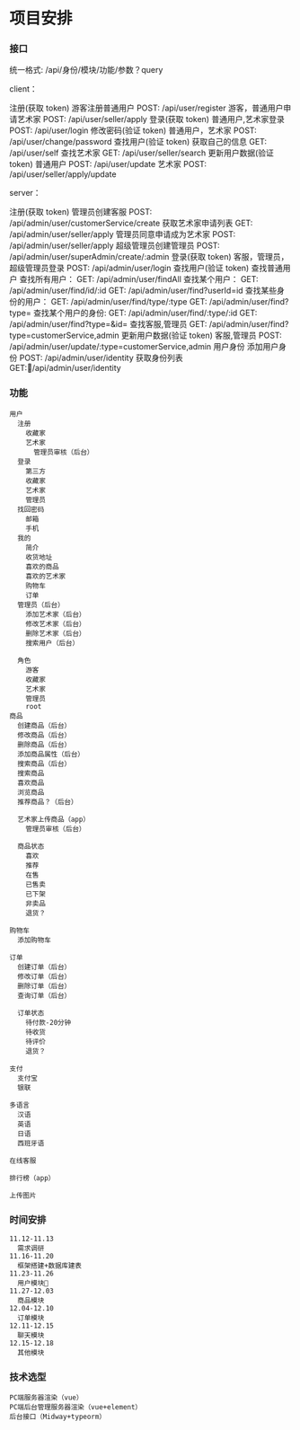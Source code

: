 # 项目安排

### 接口
统一格式: /api/身份/模块/功能/参数？query

client：

注册(获取 token)
  游客注册普通用户
    POST: /api/user/register
  游客，普通用户申请艺术家
    POST: /api/user/seller/apply
登录(获取 token)
  普通用户,艺术家登录
    POST: /api/user/login
修改密码(验证 token)
  普通用户，艺术家
    POST: /api/user/change/password
查找用户(验证 token)
  获取自己的信息
    GET: /api/user/self
  查找艺术家
    GET: /api/user/seller/search
更新用户数据(验证 token)
  普通用户
    POST: /api/user/update
  艺术家
    POST: /api/user/seller/apply/update



server：

注册(获取 token)
  管理员创建客服
    POST: /api/admin/user/customerService/create
  获取艺术家申请列表
    GET: /api/admin/user/seller/apply
  管理员同意申请成为艺术家
    POST: /api/admin/user/seller/apply
  超级管理员创建管理员
    POST: /api/admin/user/superAdmin/create/:admin
登录(获取 token)
  客服，管理员，超级管理员登录
    POST: /api/admin/user/login
查找用户(验证 token)
  查找普通用户
    查找所有用户：
      GET: /api/admin/user/findAll
    查找某个用户：
      GET: /api/admin/user/find/id/:id
      GET: /api/admin/user/find?userId=id
    查找某些身份的用户：
      GET: /api/admin/user/find/type/:type
      GET: /api/admin/user/find?type=
    查找某个用户的身份:
      GET: /api/admin/user/find/:type/:id
      GET: /api/admin/user/find?type=&id=
  查找客服,管理员
    GET: /api/admin/user/find?type=customerService,admin
更新用户数据(验证 token)
  客服,管理员
    POST: /api/admin/user/update/:type=customerService,admin
用户身份
  添加用户身份
    POST: /api/admin/user/identity
  获取身份列表
    GET:/api/admin/user/identity


### 功能

```base
用户
  注册
    收藏家
    艺术家
      管理员审核（后台）
  登录
    第三方
    收藏家
    艺术家
    管理员
  找回密码
    邮箱
    手机
  我的
    简介
    收货地址
    喜欢的商品
    喜欢的艺术家
    购物车
    订单
  管理员（后台）
    添加艺术家（后台）
    修改艺术家（后台）
    删除艺术家（后台）
    搜索用户（后台）

  角色
    游客
    收藏家
    艺术家
    管理员
    root
商品
  创建商品（后台）
  修改商品（后台）
  删除商品（后台）
  添加商品属性（后台）
  搜索商品（后台）
  搜索商品
  喜欢商品
  浏览商品
  推荐商品？（后台）

  艺术家上传商品（app）
    管理员审核（后台）

  商品状态
    喜欢
    推荐
    在售
    已售卖
    已下架
    非卖品
    退货？

购物车
  添加购物车

订单
  创建订单（后台）
  修改订单（后台）
  删除订单（后台）
  查询订单（后台）

  订单状态
    待付款-20分钟
    待收货
    待评价
    退货？

支付
  支付宝
  银联

多语言
  汉语
  英语
  日语
  西班牙语

在线客服

排行榜（app）

上传图片

```

### 时间安排
```base
11.12-11.13
  需求调研
11.16-11.20
  框架搭建+数据库建表
11.23-11.26
  用户模块
11.27-12.03
  商品模块
12.04-12.10
  订单模块
12.11-12.15
  聊天模块
12.15-12.18
  其他模块
```

### 技术选型
```base
PC端服务器渲染（vue）
PC端后台管理服务器渲染（vue+element）
后台接口（Midway+typeorm）
```
